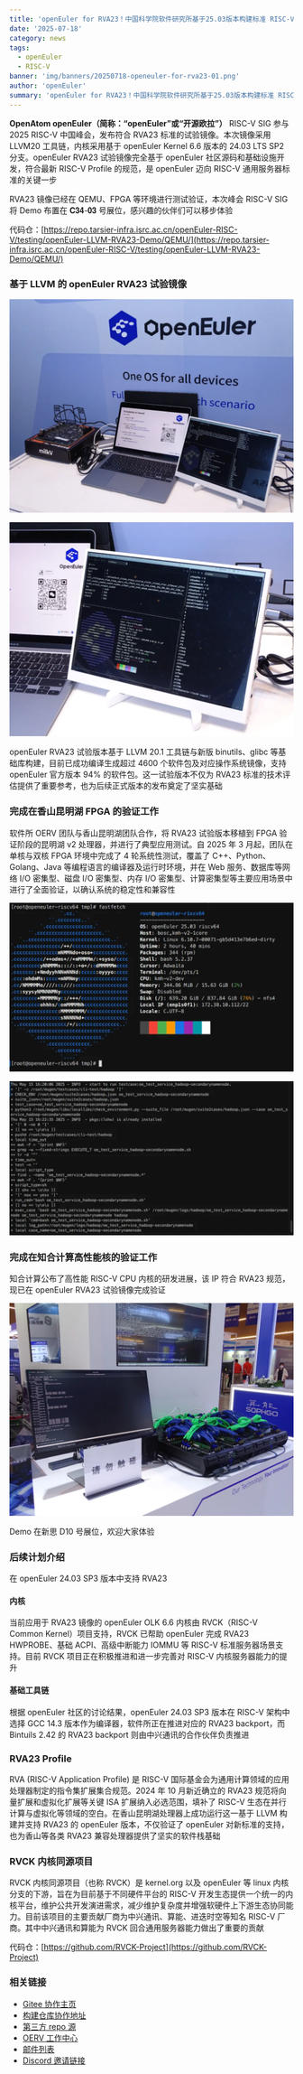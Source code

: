 ```yaml
---
title: 'openEuler for RVA23！中国科学院软件研究所基于25.03版本构建标准 RISC-V 服务器试验镜像'
date: '2025-07-18'
category: news
tags:
  - openEuler
  - RISC-V
banner: 'img/banners/20250718-openeuler-for-rva23-01.png'
author: 'openEuler'
summary: 'openEuler for RVA23！中国科学院软件研究所基于25.03版本构建标准 RISC-V 服务器试验镜像'
---
```


****OpenAtom openEuler（简称：“openEuler”或“开源欧拉”）**** RISC-V SIG 参与 2025 RISC-V 中国峰会，发布符合 RVA23 标准的试验镜像。本次镜像采用 LLVM20 工具链，内核采用基于 openEuler Kernel 6.6 版本的 24.03 LTS SP2 分支。openEuler RVA23 试验镜像完全基于 openEuler 社区源码和基础设施开发，符合最新 RISC-V Profile 的规范，是 openEuler 迈向 RISC-V 通用服务器标准的关键一步

RVA23 镜像已经在 QEMU、FPGA 等环境进行测试验证，本次峰会 RISC-V SIG 将 Demo 布置在 𝐂𝟑𝟒-𝟎𝟑 号展位，感兴趣的伙伴们可以移步体验

代码仓：[https://repo.tarsier-infra.isrc.ac.cn/openEuler-RISC-V/testing/openEuler-LLVM-RVA23-Demo/QEMU/](https://repo.tarsier-infra.isrc.ac.cn/openEuler-RISC-V/testing/openEuler-LLVM-RVA23-Demo/QEMU/)

### 基于 LLVM 的 openEuler RVA23 试验镜像

![图片](./media/20250718-openeuler-for-rva23-01.png)

![图片](./media/20250718-openeuler-for-rva23-02.png)

openEuler RVA23 试验版本基于 LLVM 20.1 工具链与新版 binutils、glibc 等基础库构建，目前已成功编译生成超过 4600 个软件包及对应操作系统镜像，支持 openEuler 官方版本 94% 的软件包。这一试验版本不仅为 RVA23 标准的技术评估提供了重要参考，也为后续正式版本的发布奠定了坚实基础

### 完成在香山昆明湖 FPGA 的验证工作

软件所 OERV 团队与香山昆明湖团队合作，将 RVA23 试验版本移植到 FPGA 验证阶段的昆明湖 v2 处理器，并进行了典型应用测试。自 2025 年 3 月起，团队在单核与双核 FPGA 环境中完成了 4 轮系统性测试，覆盖了 C++、Python、Golang、Java 等编程语言的编译器及运行时环境，并在 Web 服务、数据库等网络 I/O 密集型、磁盘 I/O 密集型、内存 I/O 密集型、计算密集型等主要应用场景中进行了全面验证，以确认系统的稳定性和兼容性

![图片](./media/20250718-openeuler-for-rva23-03.png)

![图片](./media/20250718-openeuler-for-rva23-04.png)

### 完成在知合计算高性能核的验证工作

知合计算公布了高性能 RISC-V CPU 内核的研发进展，该 IP 符合 RVA23 规范，现已在 openEuler RVA23 试验镜像完成验证

![图片](./media/20250718-openeuler-for-rva23-05.png)

Demo 在新思 D10 号展位，欢迎大家体验


### 后续计划介绍

在 openEuler 24.03 SP3 版本中支持 RVA23

#### 内核

当前应用于 RVA23 镜像的 openEuler OLK 6.6 内核由 RVCK（RISC-V Common Kernel）项目支持，RVCK 已帮助 openEuler 完成 RVA23 HWPROBE、基础 ACPI、高级中断能力 IOMMU 等 RISC-V 标准服务器场景支持。目前 RVCK 项目正在积极推进和进一步完善对 RISC-V 内核服务器能力的提升

#### 基础工具链

根据 openEuler 社区的讨论结果，openEuler 24.03 SP3 版本在 RISC-V 架构中选择 GCC 14.3 版本作为编译器，软件所正在推进对应的 RVA23 backport，而 Bintuils 2.42 的 RVA23 backport 则由中兴通讯的合作伙伴负责推进

### RVA23 Profile

RVA (RISC-V Application Profile) 是 RISC-V 国际基金会为通用计算领域的应用处理器制定的指令集扩展集合规范。2024 年 10 月新近确立的 RVA23 规范将向量扩展和虚拟化扩展等关键 ISA 扩展纳入必选范围，填补了 RISC-V 生态在并行计算与虚拟化等领域的空白。在香山昆明湖处理器上成功运行这一基于 LLVM 构建并支持 RVA23 的 openEuler 版本，不仅验证了 openEuler 对新标准的支持，也为香山等各类 RVA23 兼容处理器提供了坚实的软件栈基础

### RVCK 内核同源项目

RVCK 内核同源项目（也称 RVCK）是 kernel.org 以及 openEuler 等 linux 内核分支的下游，旨在为目前基于不同硬件平台的 RISC-V 开发生态提供一个统一的内核平台，维护公共开发演进需求，减少维护复杂度并增强软硬件上下游生态协同能力。目前该项目的主要贡献厂商为中兴通讯、算能、进迭时空等知名 RISC-V 厂商。其中中兴通讯和算能为 RVCK 回合通用服务器能力做出了重要的贡献

代码仓：[https://github.com/RVCK-Project](https://github.com/RVCK-Project)


### 相关链接

- [Gitee 协作主页](https://gitee.com/openeuler/RISC-V)
- [构建仓库协作地址](https://build.tarsier-infra.isrc.ac.cn/)
- [第三方 repo 源](https://repo.tarsier-infra.isrc.ac.cn/openEuler-RISC-V)
- [OERV 工作中心](https://github.com/openeuler-riscv)
- [邮件列表](mailto:riscv@openeuler.org)
- [Discord 邀请链接](https://discord.gg/drG6qUsRc4)